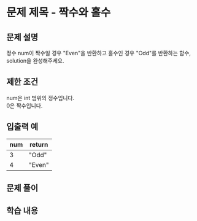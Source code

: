# 문제 제목 - 짝수와 홀수
## 문제 설명
정수 num이 짝수일 경우 "Even"을 반환하고 홀수인 경우 "Odd"를 반환하는 함수, solution을 완성해주세요.

## 제한 조건
num은 int 범위의 정수입니다.  
0은 짝수입니다.
## 입출력 예
num	| return
---|---|
3	| "Odd"
4	| "Even"
## 문제 풀이

## 학습 내용
